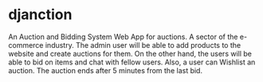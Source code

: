 # djanction
An Auction and Bidding System Web App for auctions. A sector of the e-commerce industry. The admin user will be able to add products to the website and create auctions for them. On the other hand, the users will be able to bid on items and chat with fellow users. Also, a user can Wishlist an auction. The auction ends after 5 minutes from the last bid. 
